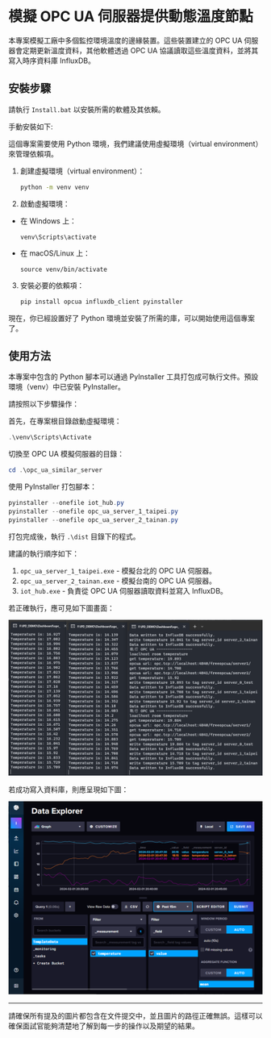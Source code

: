 # 模擬 OPC UA 伺服器提供動態溫度節點

本專案模擬工廠中多個監控環境溫度的邊緣裝置。這些裝置建立的 OPC UA 伺服器會定期更新溫度資料，其他軟體透過 OPC UA 協議讀取這些溫度資料，並將其寫入時序資料庫 InfluxDB。

## 安裝步驟

請執行 `Install.bat` 以安裝所需的軟體及其依賴。

手動安裝如下:

這個專案需要使用 Python 環境，我們建議使用虛擬環境（virtual environment）來管理依賴項。

1. 創建虛擬環境（virtual environment）：
   ```bash
   python -m venv venv
   ```

2. 啟動虛擬環境：

- 在 Windows 上：

  ```
  venv\Scripts\activate
  ```
- 在 macOS/Linux 上：

  ```
  source venv/bin/activate
  ```

3. 安裝必要的依賴項：

   ```bash
   pip install opcua influxdb_client pyinstaller
   ```

現在，你已經設置好了 Python 環境並安裝了所需的庫，可以開始使用這個專案了。


## 使用方法

本專案中包含的 Python 腳本可以通過 PyInstaller 工具打包成可執行文件。預設環境（venv）中已安裝 PyInstaller。

請按照以下步驟操作：

首先，在專案根目錄啟動虛擬環境：

```powershell
.\venv\Scripts\Activate
```

切換至 OPC UA 模擬伺服器的目錄：

```powershell
cd .\opc_ua_similar_server
```

使用 PyInstaller 打包腳本：

```powershell
pyinstaller --onefile iot_hub.py
pyinstaller --onefile opc_ua_server_1_taipei.py
pyinstaller --onefile opc_ua_server_2_tainan.py
```

打包完成後，執行 `.\dist` 目錄下的程式。

建議的執行順序如下：

1. `opc_ua_server_1_taipei.exe` - 模擬台北的 OPC UA 伺服器。
2. `opc_ua_server_2_tainan.exe` - 模擬台南的 OPC UA 伺服器。
3. `iot_hub.exe` - 負責從 OPC UA 伺服器讀取資料並寫入 InfluxDB。

若正確執行，應可見如下圖畫面：

![模擬伺服器運作示意圖](./Doc/0.png)

若成功寫入資料庫，則應呈現如下圖：

![資料庫寫入成功示意圖](./Doc/1.png)

---

請確保所有提及的圖片都包含在文件提交中，並且圖片的路徑正確無誤。這樣可以確保面試官能夠清楚地了解到每一步的操作以及期望的結果。
